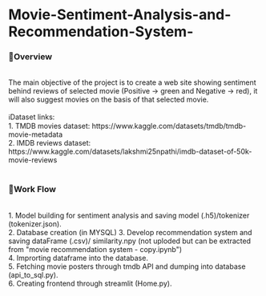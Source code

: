 # Movie-Sentiment-Analysis-and-Recommendation-System-

<h3>📝Overview</h3><br>
The main objective of the project is to create a web site showing sentiment behind reviews of selected movie (Positive -> green and Negative -> red), it will also suggest movies on the basis of that selected movie.<br> 
<br>ℹ️Dataset links:<br>
1. TMDB movies dataset: https://www.kaggle.com/datasets/tmdb/tmdb-movie-metadata<br>
2. IMDB reviews dataset: https://www.kaggle.com/datasets/lakshmi25npathi/imdb-dataset-of-50k-movie-reviews<br>
<br><h3>🎋Work Flow</h3><br>
1. Model building for sentiment analysis and saving model (.h5)/tokenizer (tokenizer.json).<br>
2. Database creation (in MYSQL)
3. Develop recommendation system and saving dataFrame (.csv)/ similarity.npy (not uploded but can be extracted from "movie recommendation system - copy.ipynb")<br>
4. Improrting dataframe into the database.<br>
5. Fetching movie posters through tmdb API and dumping into database (api_to_sql.py).<br>
6. Creating frontend through streamlit (Home.py).<br>


